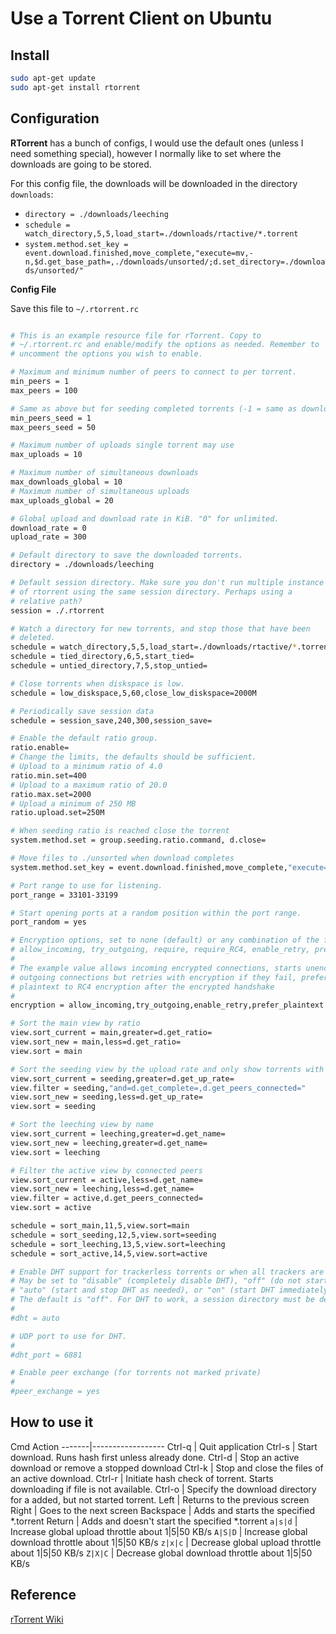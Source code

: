 # Use a Torrent Client on Ubuntu

## Install

```bash
sudo apt-get update
sudo apt-get install rtorrent
```

## Configuration

**RTorrent** has a bunch of configs, I would use the default ones (unless I need something special), however I normally like to set where the downloads are going to be stored.

For this config file, the downloads will be downloaded in the directory `downloads`:

* `directory = ./downloads/leeching`
* `schedule = watch_directory,5,5,load_start=./downloads/rtactive/*.torrent`
* `system.method.set_key = event.download.finished,move_complete,"execute=mv,-n,$d.get_base_path=,./downloads/unsorted/;d.set_directory=./downloads/unsorted/"`


**Config File**

Save this file to `~/.rtorrent.rc`

```bash

# This is an example resource file for rTorrent. Copy to
# ~/.rtorrent.rc and enable/modify the options as needed. Remember to
# uncomment the options you wish to enable.

# Maximum and minimum number of peers to connect to per torrent.
min_peers = 1
max_peers = 100

# Same as above but for seeding completed torrents (-1 = same as downloading)
min_peers_seed = 1
max_peers_seed = 50

# Maximum number of uploads single torrent may use
max_uploads = 10

# Maximum number of simultaneous downloads
max_downloads_global = 10
# Maximum number of simultaneous uploads
max_uploads_global = 20

# Global upload and download rate in KiB. "0" for unlimited.
download_rate = 0
upload_rate = 300

# Default directory to save the downloaded torrents.
directory = ./downloads/leeching

# Default session directory. Make sure you don't run multiple instance
# of rtorrent using the same session directory. Perhaps using a
# relative path?
session = ./.rtorrent

# Watch a directory for new torrents, and stop those that have been
# deleted.
schedule = watch_directory,5,5,load_start=./downloads/rtactive/*.torrent
schedule = tied_directory,6,5,start_tied=
schedule = untied_directory,7,5,stop_untied=

# Close torrents when diskspace is low.
schedule = low_diskspace,5,60,close_low_diskspace=2000M

# Periodically save session data
schedule = session_save,240,300,session_save=

# Enable the default ratio group.
ratio.enable=
# Change the limits, the defaults should be sufficient.
# Upload to a minimum ratio of 4.0
ratio.min.set=400
# Upload to a maximum ratio of 20.0
ratio.max.set=2000
# Upload a minimum of 250 MB
ratio.upload.set=250M

# When seeding ratio is reached close the torrent
system.method.set = group.seeding.ratio.command, d.close=

# Move files to ./unsorted when download completes
system.method.set_key = event.download.finished,move_complete,"execute=mv,-n,$d.get_base_path=,./downloads/unsorted/;d.set_directory=./downloads/unsorted/"

# Port range to use for listening.
port_range = 33101-33199

# Start opening ports at a random position within the port range.
port_random = yes

# Encryption options, set to none (default) or any combination of the following:
# allow_incoming, try_outgoing, require, require_RC4, enable_retry, prefer_plaintext
#
# The example value allows incoming encrypted connections, starts unencrypted
# outgoing connections but retries with encryption if they fail, preferring
# plaintext to RC4 encryption after the encrypted handshake
#
encryption = allow_incoming,try_outgoing,enable_retry,prefer_plaintext

# Sort the main view by ratio
view.sort_current = main,greater=d.get_ratio=
view.sort_new = main,less=d.get_ratio=
view.sort = main

# Sort the seeding view by the upload rate and only show torrents with peers
view.sort_current = seeding,greater=d.get_up_rate=
view.filter = seeding,"and=d.get_complete=,d.get_peers_connected="
view.sort_new = seeding,less=d.get_up_rate=
view.sort = seeding

# Sort the leeching view by name
view.sort_current = leeching,greater=d.get_name=
view.sort_new = leeching,greater=d.get_name=
view.sort = leeching

# Filter the active view by connected peers
view.sort_current = active,less=d.get_name=
view.sort_new = leeching,less=d.get_name=
view.filter = active,d.get_peers_connected=
view.sort = active

schedule = sort_main,11,5,view.sort=main
schedule = sort_seeding,12,5,view.sort=seeding
schedule = sort_leeching,13,5,view.sort=leeching
schedule = sort_active,14,5,view.sort=active

# Enable DHT support for trackerless torrents or when all trackers are down.
# May be set to "disable" (completely disable DHT), "off" (do not start DHT),
# "auto" (start and stop DHT as needed), or "on" (start DHT immediately).
# The default is "off". For DHT to work, a session directory must be defined.
# 
#dht = auto

# UDP port to use for DHT. 
# 
#dht_port = 6881

# Enable peer exchange (for torrents not marked private)
#
#peer_exchange = yes
```


## How to use it

Cmd     Action
-------|------------------
Ctrl-q |  Quit application
Ctrl-s | Start download. Runs hash first unless already done.
Ctrl-d | Stop an active download or remove a stopped download
Ctrl-k | Stop and close the files of an active download.
Ctrl-r | Initiate hash check of torrent. Starts downloading if file is not available.
Ctrl-o | Specify the download directory for a added, but not started torrent.
Left   | Returns to the previous screen
Right  | Goes to the next screen
Backspace |   Adds and starts the specified *.torrent
Return | Adds and doesn't start the specified *.torrent
`a|s|d` |  Increase global upload throttle about 1|5|50 KB/s
`A|S|D` |  Increase global download throttle about 1|5|50 KB/s
`z|x|c` |   Decrease global upload throttle about 1|5|50 KB/s
`Z|X|C` |   Decrease global download throttle about 1|5|50 KB/s 


## Reference

[ rTorrent Wiki ](https://wiki.archlinux.org/index.php/RTorrent)
